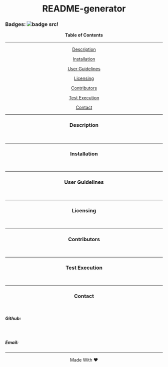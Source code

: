 <div align='center'>
<h1><strong>README-generator</strong></h1>
</div>
 
### Badges: ![badge src!](https://img.shields.io/badge/license-MIT-blue)

  
<div align='center'>
<strong>Table of Contents</strong>  
<hr>
  <p><a href='#desc'>Description</a></p>
  <p><a href='#install'>Installation</a></p>
  <p><a href='#user'>User Guidelines</a></p>
  <p><a href='#license'>Licensing</a></p>
  <p><a href='#contribute'>Contributors</a></p>
  <p><a href='#test'>Test Execution</a></p>
  <p><a href='#contact'>Contact</a></p>

<hr>
</div>

<div align='center'>
  <h3><a id='desc'>Description</a></h3>
</div>

<div>
&nbsp;&nbsp;&nbsp;&nbsp;&nbsp;&nbsp;
</div>

<hr>

<div align='center'>
  <h3><a id='install'>Installation</a></h3>
</div>

<div>
&nbsp;&nbsp;&nbsp;&nbsp;&nbsp;&nbsp;
</div>

<hr>

<div align='center'>
  <h3><a id='user'>User Guidelines</a></h3>
</div>

<div>
&nbsp;&nbsp;&nbsp;&nbsp;&nbsp;&nbsp;
</div>

<hr>

<div align='center'>
  <h3><a id='license'>Licensing</a></h3>
</div>

<div>
&nbsp;&nbsp;&nbsp;&nbsp;&nbsp;&nbsp;
</div>

<hr>

<div align='center'>
  <h3><a id='contribute'>Contributors</a></h3>
</div>

<div>
&nbsp;&nbsp;&nbsp;&nbsp;&nbsp;&nbsp;
</div>

<hr>

<div align='center'>
  <h3><a id='test'>Test Execution</a></h3>
</div>

<div>
&nbsp;&nbsp;&nbsp;&nbsp;&nbsp;&nbsp;
</div>

<hr>

<div align='center'>
  <h3><a id='contact'>Contact</a></h3>
</div>

<div>
 &nbsp;&nbsp;&nbsp;&nbsp;&nbsp;&nbsp;<h5>Github: <a href='https://github.com/ '> </a></h5>
 &nbsp;&nbsp;&nbsp;&nbsp;&nbsp;&nbsp;<h5>Email: </h5>
</div>

<hr>

<div align="center">Made With ❤️</div>
